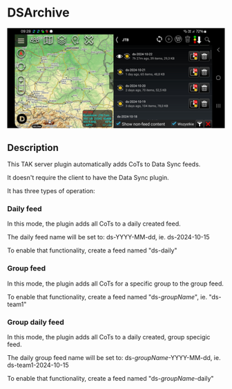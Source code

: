 # DSArchive

![Alt text](img/screenshot.jpg)

## Description

This TAK server plugin automatically adds CoTs to Data Sync feeds.

It doesn't require the client to have the Data Sync plugin.

It has three types of operation:

### Daily feed
In this mode, the plugin adds all CoTs to a daily created feed.

The daily feed name will be set to: ds-YYYY-MM-dd, ie. ds-2024-10-15

To enable that functionality, create a feed named "ds-daily"

### Group feed
In this mode, the plugin adds all CoTs for a specific group to the group feed.

To enable that functionality, create a feed named "ds-*groupName*", ie. "ds-team1"

### Group daily feed
In this mode, the plugin adds all CoTs to a daily created, group specigic feed.

The daily group feed name will be set to: ds-*groupName*-YYYY-MM-dd, ie. ds-team1-2024-10-15

To enable that functionality, create a feed named "ds-*groupName*-daily"
